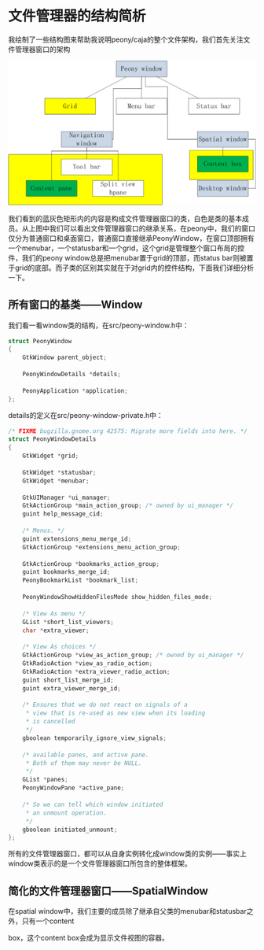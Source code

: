 # 文件管理器的结构简析

我绘制了一些结构图来帮助我说明peony/caja的整个文件架构，我们首先关注文件管理器窗口的架构

![](assets/peonywindow.png)

我们看到的蓝灰色矩形内的内容是构成文件管理器窗口的类，白色是类的基本成员。从上图中我们可以看出文件管理器窗口的继承关系，在peony中，我们的窗口仅分为普通窗口和桌面窗口，普通窗口直接继承PeonyWindow，在窗口顶部拥有一个menubar，一个statusbar和一个grid，这个grid是管理整个窗口布局的控件，我们的peony window总是把menubar置于grid的顶部，而status bar则被置于grid的底部。而子类的区别其实就在于对grid内的控件结构，下面我们详细分析一下。

## 所有窗口的基类——Window

我们看一看window类的结构，在src/peony-window.h中：

```c
struct PeonyWindow
{
    GtkWindow parent_object;

    PeonyWindowDetails *details;

    PeonyApplication *application;
};
```

details的定义在src/peony-window-private.h中：

```c
/* FIXME bugzilla.gnome.org 42575: Migrate more fields into here. */
struct PeonyWindowDetails
{
    GtkWidget *grid;

    GtkWidget *statusbar;
    GtkWidget *menubar;

    GtkUIManager *ui_manager;
    GtkActionGroup *main_action_group; /* owned by ui_manager */
    guint help_message_cid;

    /* Menus. */
    guint extensions_menu_merge_id;
    GtkActionGroup *extensions_menu_action_group;

    GtkActionGroup *bookmarks_action_group;
    guint bookmarks_merge_id;
    PeonyBookmarkList *bookmark_list;

    PeonyWindowShowHiddenFilesMode show_hidden_files_mode;

    /* View As menu */
    GList *short_list_viewers;
    char *extra_viewer;

    /* View As choices */
    GtkActionGroup *view_as_action_group; /* owned by ui_manager */
    GtkRadioAction *view_as_radio_action;
    GtkRadioAction *extra_viewer_radio_action;
    guint short_list_merge_id;
    guint extra_viewer_merge_id;

    /* Ensures that we do not react on signals of a
     * view that is re-used as new view when its loading
     * is cancelled
     */
    gboolean temporarily_ignore_view_signals;

    /* available panes, and active pane.
     * Both of them may never be NULL.
     */
    GList *panes;
    PeonyWindowPane *active_pane;

    /* So we can tell which window initiated
     * an unmount operation.
     */
    gboolean initiated_unmount;
};
```

所有的文件管理器窗口，都可以从自身实例转化成window类的实例——事实上window类表示的是一个文件管理器窗口所包含的整体框架。

## 简化的文件管理器窗口——SpatialWindow

在spatial window中，我们主要的成员除了继承自父类的menubar和statusbar之外，只有一个content

box，这个content box会成为显示文件视图的容器。

